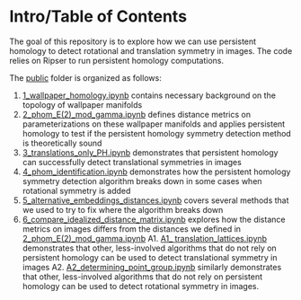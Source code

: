 # Intro/Table of Contents

The goal of this repository is to explore how we can use persistent homology to detect rotational and translation symmetry in images. The code relies on Ripser to run persistent homology computations.

The [public](https://github.com/kyleormsby/persistent-symmetry/tree/main/public) folder is organized as follows: 
1. [1_wallpaper_homology.ipynb](https://github.com/kyleormsby/persistent-symmetry/blob/main/public/1_wallpaper_homology.ipynb) contains necessary background on the topology of wallpaper manifolds
2. [2_phom_E(2)_mod_gamma.ipynb](https://github.com/kyleormsby/persistent-symmetry/blob/main/public/2_phom_E(2)_mod_gamma.ipynb) defines distance metrics on parameterizations on these wallpaper manifolds and applies persistent homology to test if the persistent homology symmetry detection method is theoretically sound 
3. [3_translations_only_PH.ipynb](https://github.com/kyleormsby/persistent-symmetry/blob/main/public/3_translations_only_PH.ipynb) demonstrates that persistent homology can successfully detect translational symmetries in images
4. [4_phom_identification.ipynb](https://github.com/kyleormsby/persistent-symmetry/blob/main/public/4_phom_identification.ipynb) demonstrates how the persistent homology symmetry detection algorithm breaks down in some cases when rotational symmetry is added
5. [5_alternative_embeddings_distances.ipynb](https://github.com/kyleormsby/persistent-symmetry/blob/main/public/5_alternative_embeddings_distances.ipynb) covers several methods that we used to try to fix where the algorithm breaks down 
6. [6_compare_idealized_distance_matrix.ipynb](https://github.com/kyleormsby/persistent-symmetry/blob/main/public/6_compare_idealized_distance_matrix.ipynb) explores how the distance metrics on images differs from the distances we defined in [2_phom_E(2)_mod_gamma.ipynb](https://github.com/kyleormsby/persistent-symmetry/blob/main/public/2_phom_E(2)_mod_gamma.ipynb) 
A1. [A1_ translation_lattices.ipynb](https://github.com/kyleormsby/persistent-symmetry/blob/main/public/A1_%20translation_lattices.ipynb) demonstrates that other, less-involved algorithms that do not rely on persistent homology can be used to detect translational symmetry in images
A2. [A2_determining_point_group.ipynb](https://github.com/kyleormsby/persistent-symmetry/blob/main/public/A2_determining_point_group.ipynb) similarly demonstrates that other, less-involved algorithms that do not rely on persistent homology can be used to detect rotational symmetry in images.

